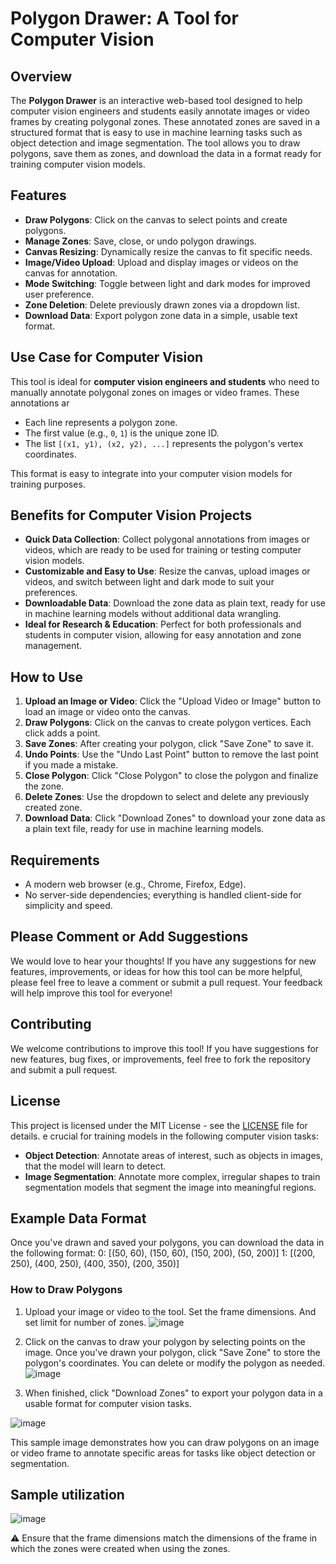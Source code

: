 # Polygon Drawer: A Tool for Computer Vision

## Overview

The **Polygon Drawer** is an interactive web-based tool designed to help computer vision engineers and students easily annotate images or video frames by creating polygonal zones. These annotated zones are saved in a structured format that is easy to use in machine learning tasks such as object detection and image segmentation. The tool allows you to draw polygons, save them as zones, and download the data in a format ready for training computer vision models.

## Features

- **Draw Polygons**: Click on the canvas to select points and create polygons.
- **Manage Zones**: Save, close, or undo polygon drawings.
- **Canvas Resizing**: Dynamically resize the canvas to fit specific needs.
- **Image/Video Upload**: Upload and display images or videos on the canvas for annotation.
- **Mode Switching**: Toggle between light and dark modes for improved user preference.
- **Zone Deletion**: Delete previously drawn zones via a dropdown list.
- **Download Data**: Export polygon zone data in a simple, usable text format.

## Use Case for Computer Vision

This tool is ideal for **computer vision engineers and students** who need to manually annotate polygonal zones on images or video frames. These annotations ar
- Each line represents a polygon zone.
- The first value (e.g., `0`, `1`) is the unique zone ID.
- The list `[(x1, y1), (x2, y2), ...]` represents the polygon's vertex coordinates.

This format is easy to integrate into your computer vision models for training purposes.

## Benefits for Computer Vision Projects

- **Quick Data Collection**: Collect polygonal annotations from images or videos, which are ready to be used for training or testing computer vision models.
- **Customizable and Easy to Use**: Resize the canvas, upload images or videos, and switch between light and dark mode to suit your preferences.
- **Downloadable Data**: Download the zone data as plain text, ready for use in machine learning models without additional data wrangling.
- **Ideal for Research & Education**: Perfect for both professionals and students in computer vision, allowing for easy annotation and zone management.

## How to Use

1. **Upload an Image or Video**: Click the "Upload Video or Image" button to load an image or video onto the canvas.
2. **Draw Polygons**: Click on the canvas to create polygon vertices. Each click adds a point.
3. **Save Zones**: After creating your polygon, click "Save Zone" to save it.
4. **Undo Points**: Use the "Undo Last Point" button to remove the last point if you made a mistake.
5. **Close Polygon**: Click "Close Polygon" to close the polygon and finalize the zone.
6. **Delete Zones**: Use the dropdown to select and delete any previously created zone.
7. **Download Data**: Click "Download Zones" to download your zone data as a plain text file, ready for use in machine learning models.

## Requirements

- A modern web browser (e.g., Chrome, Firefox, Edge).
- No server-side dependencies; everything is handled client-side for simplicity and speed.

## Please Comment or Add Suggestions

We would love to hear your thoughts! If you have any suggestions for new features, improvements, or ideas for how this tool can be more helpful, please feel free to leave a comment or submit a pull request. Your feedback will help improve this tool for everyone!

## Contributing

We welcome contributions to improve this tool! If you have suggestions for new features, bug fixes, or improvements, feel free to fork the repository and submit a pull request.

## License

This project is licensed under the MIT License - see the [LICENSE](LICENSE) file for details.
e crucial for training models in the following computer vision tasks:

- **Object Detection**: Annotate areas of interest, such as objects in images, that the model will learn to detect.
- **Image Segmentation**: Annotate more complex, irregular shapes to train segmentation models that segment the image into meaningful regions.

## Example Data Format

Once you've drawn and saved your polygons, you can download the data in the following format:
    0: [(50, 60), (150, 60), (150, 200), (50, 200)] 
    1: [(200, 250), (400, 250), (400, 350), (200, 350)]


### How to Draw Polygons

1. Upload your image or video to the tool. Set the frame dimensions. And set limit for number of zones.
![image](https://github.com/user-attachments/assets/556b1752-db57-4546-bf0a-73f6ca8f033b)


2. Click on the canvas to draw your polygon by selecting points on the image. Once you've drawn your polygon, click "Save Zone" to store the polygon's coordinates. You can delete or modify the polygon as needed.
![image](https://github.com/user-attachments/assets/ccb479b5-479e-4f94-a233-8e7af1b7bde4)


3. When finished, click "Download Zones" to export your polygon data in a usable format for computer vision tasks.

![image](https://github.com/user-attachments/assets/31a554a2-db8b-44f8-800f-32e2f6e8b35b)


This sample image demonstrates how you can draw polygons on an image or video frame to annotate specific areas for tasks like object detection or segmentation.


## Sample utilization
![image](https://github.com/user-attachments/assets/cd85acda-4ed5-4be7-b345-ff7e53fc8353)

⚠️ Ensure that the frame dimensions match the dimensions of the frame in which the zones were created when using the zones.
